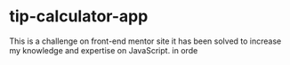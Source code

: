 # tip-calculator-app
This is a challenge on front-end mentor site it has been solved to increase my knowledge and expertise on JavaScript. in orde
